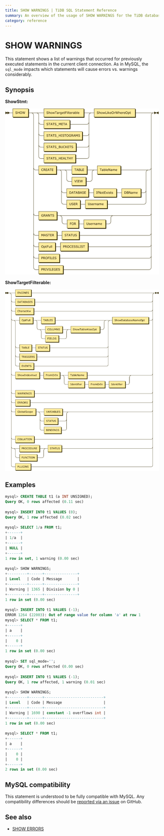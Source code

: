 ```yaml
---
title: SHOW WARNINGS | TiDB SQL Statement Reference 
summary: An overview of the usage of SHOW WARNINGS for the TiDB database.
category: reference
---
```


# SHOW WARNINGS 

This statement shows a list of warnings that occurred for previously executed statements in the current client connection. As in MySQL, the `sql_mode` impacts which statements will cause errors vs. warnings considerably. 

## Synopsis

**ShowStmt:**

![ShowStmt](/media/sqlgram-v2.1/ShowStmt.png)

**ShowTargetFilterable:**

![ShowTargetFilterable](/media/sqlgram-v2.1/ShowTargetFilterable.png)

## Examples

```sql
mysql> CREATE TABLE t1 (a INT UNSIGNED);
Query OK, 0 rows affected (0.11 sec)

mysql> INSERT INTO t1 VALUES (0);
Query OK, 1 row affected (0.02 sec)

mysql> SELECT 1/a FROM t1;
+------+
| 1/a  |
+------+
| NULL |
+------+
1 row in set, 1 warning (0.00 sec)

mysql> SHOW WARNINGS;
+---------+------+---------------+
| Level   | Code | Message       |
+---------+------+---------------+
| Warning | 1365 | Division by 0 |
+---------+------+---------------+
1 row in set (0.00 sec)

mysql> INSERT INTO t1 VALUES (-1);
ERROR 1264 (22003): Out of range value for column 'a' at row 1
mysql> SELECT * FROM t1;
+------+
| a    |
+------+
|    0 |
+------+
1 row in set (0.00 sec)

mysql> SET sql_mode='';
Query OK, 0 rows affected (0.00 sec)

mysql> INSERT INTO t1 VALUES (-1);
Query OK, 1 row affected, 1 warning (0.01 sec)

mysql> SHOW WARNINGS;
+---------+------+---------------------------+
| Level   | Code | Message                   |
+---------+------+---------------------------+
| Warning | 1690 | constant -1 overflows int |
+---------+------+---------------------------+
1 row in set (0.00 sec)

mysql> SELECT * FROM t1;
+------+
| a    |
+------+
|    0 |
|    0 |
+------+
2 rows in set (0.00 sec)

```

## MySQL compatibility

This statement is understood to be fully compatible with MySQL. Any compatibility differences should be [reported via an issue](/report-issue.md) on GitHub.

## See also

* [SHOW ERRORS](/reference/sql/statements/show-errors.md)
